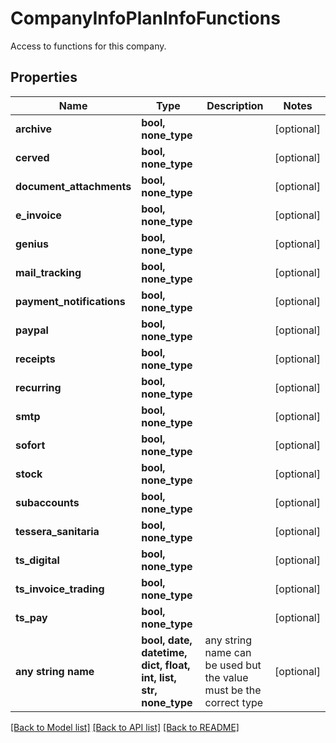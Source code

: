 # CompanyInfoPlanInfoFunctions

Access to functions for this company.

## Properties
Name | Type | Description | Notes
------------ | ------------- | ------------- | -------------
**archive** | **bool, none_type** |  | [optional] 
**cerved** | **bool, none_type** |  | [optional] 
**document_attachments** | **bool, none_type** |  | [optional] 
**e_invoice** | **bool, none_type** |  | [optional] 
**genius** | **bool, none_type** |  | [optional] 
**mail_tracking** | **bool, none_type** |  | [optional] 
**payment_notifications** | **bool, none_type** |  | [optional] 
**paypal** | **bool, none_type** |  | [optional] 
**receipts** | **bool, none_type** |  | [optional] 
**recurring** | **bool, none_type** |  | [optional] 
**smtp** | **bool, none_type** |  | [optional] 
**sofort** | **bool, none_type** |  | [optional] 
**stock** | **bool, none_type** |  | [optional] 
**subaccounts** | **bool, none_type** |  | [optional] 
**tessera_sanitaria** | **bool, none_type** |  | [optional] 
**ts_digital** | **bool, none_type** |  | [optional] 
**ts_invoice_trading** | **bool, none_type** |  | [optional] 
**ts_pay** | **bool, none_type** |  | [optional] 
**any string name** | **bool, date, datetime, dict, float, int, list, str, none_type** | any string name can be used but the value must be the correct type | [optional]

[[Back to Model list]](../README.md#documentation-for-models) [[Back to API list]](../README.md#documentation-for-api-endpoints) [[Back to README]](../README.md)


